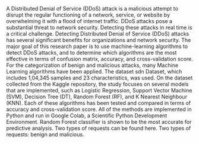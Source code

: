 A Distributed Denial of Service (DDoS) attack is a malicious attempt to disrupt the regular functioning of a network, service, or website by overwhelming it with a flood of internet traffic. DDoS attacks pose a substantial threat to network security. Detecting these attacks in real time is a critical challenge. Detecting Distributed Denial of Service (DDoS) attacks has several significant benefits for organizations and network security. The major goal of this research paper is to use machine-learning algorithms to detect DDoS attacks, and to determine which algorithms are the most effective in terms of confusion matrix, accuracy, and cross-validation score. For the categorization of benign and malicious attacks, many Machine Learning algorithms have been applied. The dataset sdn Dataset, which includes 1,04,345 samples and 23 characteristics, was used. On the dataset collected from the Kaggle repository, the study focuses on several models that are implemented, such as Logistic Regression, Support Vector Machine (SVM), Decision Tree (DT), Random Forest (RF), and K Nearest Neighbour (KNN). Each of these algorithms has been tested and compared in terms of accuracy and cross-validation score. All of the methods are implemented in Python and run in Google Colab, a Scientific Python Development Environment. Random Forest classifier is shown to be the most accurate for predictive analysis.
Two types of requests can be found here. Two types of requests: benign and malicious.
